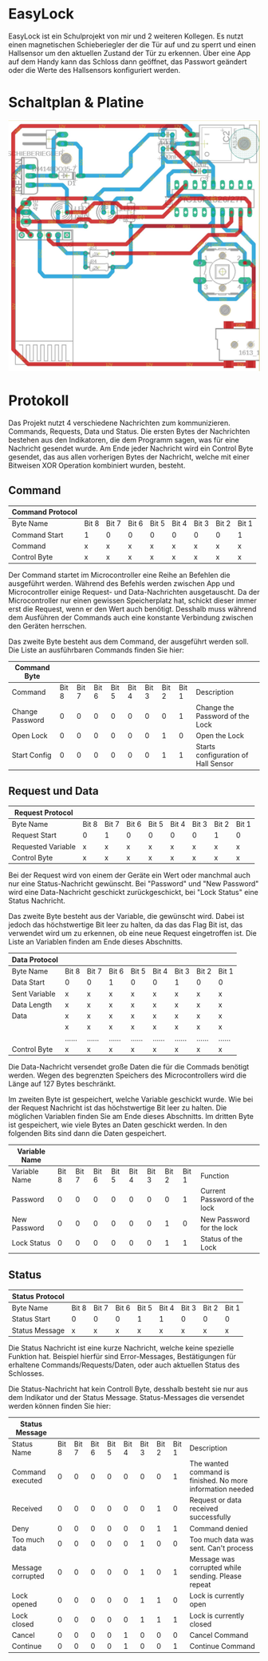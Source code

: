 # EasyLock
EasyLock ist ein Schulprojekt von mir und 2 weiteren Kollegen.
Es nutzt einen magnetischen Schieberiegler der die Tür auf und zu sperrt und einen Hallsensor um den aktuellen Zustand der Tür zu erkennen.
Über eine App auf dem Handy kann das Schloss dann geöffnet, das Passwort geändert oder die Werte des Hallsensors konfiguriert werden.

# Schaltplan & Platine

![alt text](https://github.com/fabianhofmann03/EasyLock/blob/main/Schaltung%20&%20Platine/Platine.jpg?raw=true)

# Protokoll

Das Projekt nutzt 4 verschiedene Nachrichten zum kommunizieren. Commands, Requests, Data und Status. 
Die ersten Bytes der Nachrichten bestehen aus den Indikatoren, die dem Programm sagen, was für eine Nachricht gesendet wurde. 
Am Ende jeder Nachricht wird ein Control Byte gesendet, das aus allen vorherigen Bytes der Nachricht, welche mit einer Bitweisen XOR Operation kombiniert wurden, besteht. 

## Command

| Command Protocol   |       |       |       |       |       |       |       |       |
|--------------------|-------|-------|-------|-------|-------|-------|-------|-------|
| Byte Name          | Bit 8 | Bit 7 | Bit 6 | Bit 5 | Bit 4 | Bit 3 | Bit 2 | Bit 1 |
| Command Start      | 1     | 0     | 0     | 0     | 0     | 0     | 0     | 1     |
| Command            | x     | x     | x     | x     | x     | x     | x     | x     |
| Control Byte       | x     | x     | x     | x     | x     | x     | x     | x     |

Der Command startet im Microcontroller eine Reihe an Befehlen die ausgeführt werden. Während des Befehls werden zwischen App und Microcontroller einige Request- und Data-Nachrichten ausgetauscht. Da der Microcontroller nur einen gewissen Speicherplatz hat, schickt dieser immer erst die Request, wenn er den Wert auch benötigt. Desshalb muss während dem Ausführen der Commands auch eine konstante Verbindung zwischen den Geräten herrschen.

Das zweite Byte besteht aus dem Command, der ausgeführt werden soll. Die Liste an ausführbaren Commands finden Sie hier:

| Command Byte    |       |       |       |       |       |       |       |       |                                             |
|-----------------|-------|-------|-------|-------|-------|-------|-------|-------|---------------------------------------------|
| Command         | Bit 8 | Bit 7 | Bit 6 | Bit 5 | Bit 4 | Bit 3 | Bit 2 | Bit 1 | Description                                 |
| Change Password | 0     | 0     | 0     | 0     | 0     | 0     | 0     | 1     | Change the Password of the Lock             |
| Open Lock       | 0     | 0     | 0     | 0     | 0     | 0     | 1     | 0     | Open the Lock                               |
| Start Config    | 0     | 0     | 0     | 0     | 0     | 0     | 1     | 1     | Starts configuration of Hall Sensor         |

## Request und Data

| Request Protocol   |       |       |       |       |       |       |       |       |
|--------------------|-------|-------|-------|-------|-------|-------|-------|-------|
| Byte Name          | Bit 8 | Bit 7 | Bit 6 | Bit 5 | Bit 4 | Bit 3 | Bit 2 | Bit 1 |
| Request Start      | 0     | 1     | 0     | 0     | 0     | 0     | 1     | 0     |
| Requested Variable | x     | x     | x     | x     | x     | x     | x     | x     |
| Control Byte       | x     | x     | x     | x     | x     | x     | x     | x     |

Bei der Request wird von einem der Geräte ein Wert oder manchmal auch nur eine Status-Nachricht gewünscht.
Bei "Password" und "New Password" wird eine Data-Nachricht geschickt zurückgeschickt, bei "Lock Status" eine Status Nachricht.

Das zweite Byte besteht aus der Variable, die gewünscht wird. Dabei ist jedoch das höchstwertige Bit leer zu halten, da das das Flag Bit ist, das verwendet wird um zu erkennen, ob eine neue Request eingetroffen ist. Die Liste an Variablen finden am Ende dieses Abschnitts.

| Data Protocol      |       |       |       |       |       |       |       |       |
|--------------------|-------|-------|-------|-------|-------|-------|-------|-------|
| Byte Name          | Bit 8 | Bit 7 | Bit 6 | Bit 5 | Bit 4 | Bit 3 | Bit 2 | Bit 1 |
| Data Start         | 0     | 0     | 1     | 0     | 0     | 1     | 0     | 0     |
| Sent Variable      | x     | x     | x     | x     | x     | x     | x     | x     |
| Data Length        | x     | x     | x     | x     | x     | x     | x     | x     |
| Data               | x     | x     | x     | x     | x     | x     | x     | x     |
|                    | x     | x     | x     | x     | x     | x     | x     | x     |
|                    | ……    | ……    | ……    | ……    | ……    | ……    | ……    | ……    |
| Control Byte       | x     | x     | x     | x     | x     | x     | x     | x     |

Die Data-Nachricht versendet große Daten die für die Commads benötigt werden. Wegen des begrenzten Speichers des Microcontrollers wird die Länge auf 127 Bytes beschränkt. 

Im zweiten Byte ist gespeichert, welche Variable geschickt wurde. Wie bei der Request Nachricht ist das höchstwertige Bit leer zu halten. Die möglichen Variablen finden Sie am Ende dieses Abschnitts.
Im dritten Byte ist gespeichert, wie viele Bytes an Daten geschickt werden. 
In den folgenden Bits sind dann die Daten gespeichert.

| Variable Name |       |       |       |       |       |       |       |       |                              |
|---------------|-------|-------|-------|-------|-------|-------|-------|-------|------------------------------|
| Variable Name | Bit 8 | Bit 7 | Bit 6 | Bit 5 | Bit 4 | Bit 3 | Bit 2 | Bit 1 | Function                     |
| Password      | 0     | 0     | 0     | 0     | 0     | 0     | 0     | 1     | Current Password of the lock |
| New Password  | 0     | 0     | 0     | 0     | 0     | 0     | 1     | 0     | New Password for the lock    |
| Lock Status   | 0     | 0     | 0     | 0     | 0     | 0     | 1     | 1     | Status of the Lock           |

## Status

| Status Protocol    |       |       |       |       |       |       |       |       |
|--------------------|-------|-------|-------|-------|-------|-------|-------|-------|
| Byte Name          | Bit 8 | Bit 7 | Bit 6 | Bit 5 | Bit 4 | Bit 3 | Bit 2 | Bit 1 |
| Status Start       | 0     | 0     | 0     | 1     | 1     | 0     | 0     | 0     |
| Status Message     | x     | x     | x     | x     | x     | x     | x     | x     |

Die Status Nachricht ist eine kurze Nachricht, welche keine spezielle Funktion hat. Beispiel hierfür sind Error-Messages, Bestätigungen für erhaltene Commands/Requests/Daten, oder auch aktuellen Status des Schlosses. 

Die Status-Nachricht hat kein Controll Byte, desshalb besteht sie nur aus dem Indikator und der Status Message.
Status-Messages die versendet werden können finden Sie hier: 

| Status Message    |       |       |       |       |       |       |       |       |                                                            |
|-------------------|-------|-------|-------|-------|-------|-------|-------|-------|------------------------------------------------------------|
| Status Name       | Bit 8 | Bit 7 | Bit 6 | Bit 5 | Bit 4 | Bit 3 | Bit 2 | Bit 1 | Description                                                |
| Command executed  | 0     | 0     | 0     | 0     | 0     | 0     | 0     | 1     | The wanted command is finished. No more information needed |
| Received          | 0     | 0     | 0     | 0     | 0     | 0     | 1     | 0     | Request or data received successfully                      |
| Deny              | 0     | 0     | 0     | 0     | 0     | 0     | 1     | 1     | Command denied                                             |
| Too much data     | 0     | 0     | 0     | 0     | 0     | 1     | 0     | 0     | Too much data was sent. Can't process                      |
| Message corrupted | 0     | 0     | 0     | 0     | 0     | 1     | 0     | 1     | Message was corrupted while sending. Please repeat         |
| Lock opened       | 0     | 0     | 0     | 0     | 0     | 1     | 1     | 0     | Lock is currently open                                     |
| Lock closed       | 0     | 0     | 0     | 0     | 0     | 1     | 1     | 1     | Lock is currently closed                                   |
| Cancel            | 0     | 0     | 0     | 0     | 1     | 0     | 0     | 0     | Cancel Command                                             |
| Continue          | 0     | 0     | 0     | 0     | 1     | 0     | 0     | 1     | Continue Command                                           |

